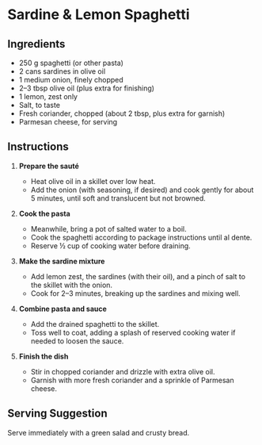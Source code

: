 # Sardine & Lemon Spaghetti

## Ingredients
- 250 g spaghetti (or other pasta)  
- 2 cans sardines in olive oil  
- 1 medium onion, finely chopped  
- 2–3 tbsp olive oil (plus extra for finishing)  
- 1 lemon, zest only  
- Salt, to taste  
- Fresh coriander, chopped (about 2 tbsp, plus extra for garnish)  
- Parmesan cheese, for serving  

## Instructions
1. **Prepare the sauté**  
   - Heat olive oil in a skillet over low heat.  
   - Add the onion (with seasoning, if desired) and cook gently for about 5 minutes, until soft and translucent but not browned.  

2. **Cook the pasta**  
   - Meanwhile, bring a pot of salted water to a boil.  
   - Cook the spaghetti according to package instructions until al dente.  
   - Reserve ½ cup of cooking water before draining.  

3. **Make the sardine mixture**  
   - Add lemon zest, the sardines (with their oil), and a pinch of salt to the skillet with the onion.  
   - Cook for 2–3 minutes, breaking up the sardines and mixing well.  

4. **Combine pasta and sauce**  
   - Add the drained spaghetti to the skillet.  
   - Toss well to coat, adding a splash of reserved cooking water if needed to loosen the sauce.  

5. **Finish the dish**  
   - Stir in chopped coriander and drizzle with extra olive oil.  
   - Garnish with more fresh coriander and a sprinkle of Parmesan cheese.  

## Serving Suggestion
Serve immediately with a green salad and crusty bread.